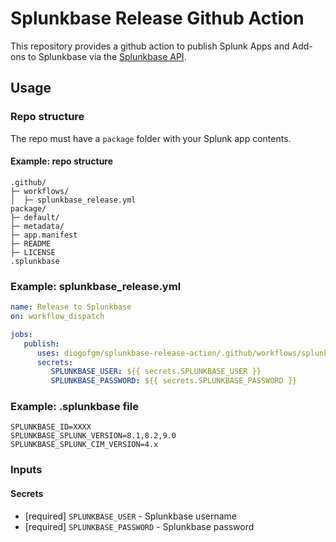 # Splunkbase Release Github Action

This repository provides a github action to publish Splunk Apps and Add-ons to Splunkbase via the [Splunkbase API](https://dev.splunk.com/enterprise/reference/splunkbase/sbreleaseapiref).

## Usage

### Repo structure
The repo must have a `package` folder with your Splunk app contents.

#### Example: repo structure
```
.github/
├─ workflows/
│  ├─ splunkbase_release.yml
package/
├─ default/
├─ metadata/
├─ app.manifest
├─ README
├─ LICENSE
.splunkbase

```

### Example: splunkbase_release.yml
```yaml
name: Release to Splunkbase
on: workflow_dispatch 

jobs:
   publish:
      uses: diogofgm/splunkbase-release-action/.github/workflows/splunkbase-release-action.yml@v0.0.3
      secrets:
         SPLUNKBASE_USER: ${{ secrets.SPLUNKBASE_USER }}
         SPLUNKBASE_PASSWORD: ${{ secrets.SPLUNKBASE_PASSWORD }}

```

### Example: .splunkbase file
```
SPLUNKBASE_ID=XXXX
SPLUNKBASE_SPLUNK_VERSION=8.1,8.2,9.0
SPLUNKBASE_SPLUNK_CIM_VERSION=4.x
```

### Inputs

#### Secrets

* [required] `SPLUNKBASE_USER` - Splunkbase username
* [required] `SPLUNKBASE_PASSWORD` - Splunkbase password
